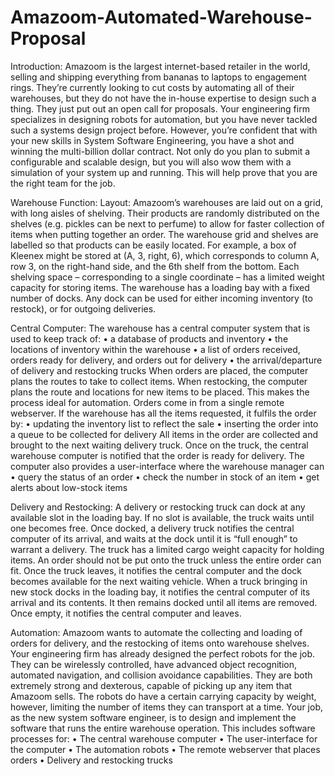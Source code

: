 # Amazoom-Automated-Warehouse-Proposal
Introduction: 
Amazoom is the largest internet-based retailer in the world, selling and shipping everything from bananas to laptops to engagement rings. They’re currently looking to cut costs by automating all of their warehouses, but they do not have the in-house expertise to design such a thing. They just put out an open call for proposals.
Your engineering firm specializes in designing robots for automation, but you have never tackled such a systems design project before. However, you’re confident that with your new skills in System Software Engineering, you have a shot and winning the multi-billion dollar contract. Not only do you plan to submit a configurable and scalable design, but you will also wow them with a simulation of your system up and running. This will help prove that you are the right team for the job.

Warehouse Function: 
Layout: 
Amazoom’s warehouses are laid out on a grid, with long aisles of shelving. Their products are randomly distributed on the shelves (e.g. pickles can be next to perfume) to allow for faster collection of items when putting together an order. The warehouse grid and shelves are labelled so that products can be easily located. For example, a box of Kleenex might be stored at (A, 3, right, 6), which corresponds to column A, row 3, on the right-hand side, and the 6th shelf from the bottom. 
Each shelving space – corresponding to a single coordinate – has a limited weight capacity for storing items. The warehouse has a loading bay with a fixed number of docks. Any dock can be used for either incoming inventory (to restock), or for outgoing deliveries.

Central Computer: 
The warehouse has a central computer system that is used to keep track of:
	•	a database of products and inventory
	•	the locations of inventory within the warehouse
	•	a list of orders received, orders ready for delivery, and orders out for delivery
	•	the arrival/departure of delivery and restocking trucks
When orders are placed, the computer plans the routes to take to collect items. When restocking, the computer plans the route and locations for new items to be placed. This makes the process ideal for automation.
Orders come in from a single remote webserver. If the warehouse has all the items requested, it fulfils the order by:
	•	updating the inventory list to reflect the sale
	•	inserting the order into a queue to be collected for delivery
All items in the order are collected and brought to the next waiting delivery truck. Once on the truck, the central warehouse computer is notified that the order is ready for delivery.
The computer also provides a user-interface where the warehouse manager can
	•	query the status of an order
	•	check the number in stock of an item
	•	get alerts about low-stock items
        
Delivery and Restocking: 
A delivery or restocking truck can dock at any available slot in the loading bay. If no slot is available, the truck waits until one becomes free.
Once docked, a delivery truck notifies the central computer of its arrival, and waits at the dock until it is “full enough” to warrant a delivery. The truck has a limited cargo weight capacity for holding items. An order should not be put onto the truck unless the entire order can fit. Once the truck leaves, it notifies the central computer and the dock becomes available for the next waiting vehicle.
When a truck bringing in new stock docks in the loading bay, it notifies the central computer of its arrival and its contents. It then remains docked until all items are removed. Once empty, it notifies the central computer and leaves.

Automation: 
Amazoom wants to automate the collecting and loading of orders for delivery, and the restocking of items onto warehouse shelves.
Your engineering firm has already designed the perfect robots for the job. They can be wirelessly controlled, have advanced object recognition, automated navigation, and collision avoidance capabilities. They are both extremely strong and dexterous, capable of picking up any item that Amazoom sells. The robots do have a certain carrying capacity by weight, however, limiting the number of items they can transport at a time.
Your job, as the new system software engineer, is to design and implement the software that runs the entire warehouse operation. This includes software processes for:
	•	The central warehouse computer
	•	The user-interface for the computer
	•	The automation robots
	•	The remote webserver that places orders
	•	Delivery and restocking trucks
